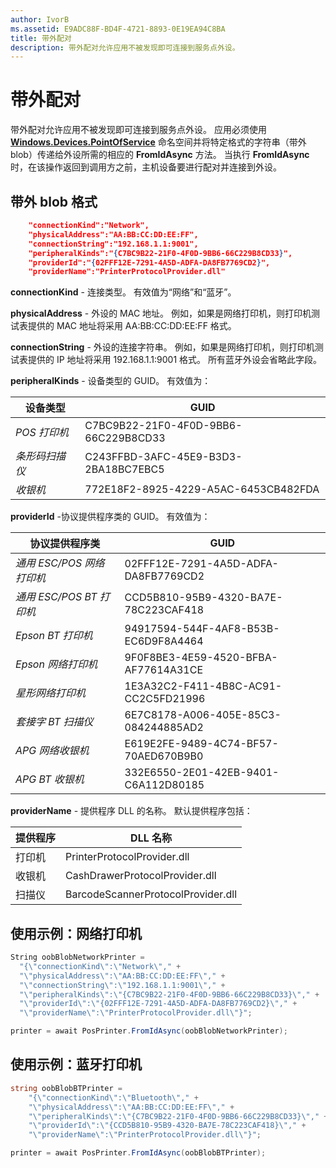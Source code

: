```yaml
---
author: IvorB
ms.assetid: E9ADC88F-BD4F-4721-8893-0E19EA94C8BA
title: 带外配对
description: 带外配对允许应用不被发现即可连接到服务点外设。
---
```

# 带外配对

带外配对允许应用不被发现即可连接到服务点外设。 应用必须使用 [**Windows.Devices.PointOfService**](https://msdn.microsoft.com/library/windows/apps/windows.devices.pointofservice.aspx) 命名空间并将特定格式的字符串（带外 blob）传递给外设所需的相应的 **FromIdAsync** 方法。 当执行 **FromIdAsync** 时，在该操作返回到调用方之前，主机设备要进行配对并连接到外设。

## 带外 blob 格式

```json
    "connectionKind":"Network",
    "physicalAddress":"AA:BB:CC:DD:EE:FF",
    "connectionString":"192.168.1.1:9001",
    "peripheralKinds":"{C7BC9B22-21F0-4F0D-9BB6-66C229B8CD33}",
    "providerId":"{02FFF12E-7291-4A5D-ADFA-DA8FB7769CD2}",
    "providerName":"PrinterProtocolProvider.dll"
```

**connectionKind** - 连接类型。 有效值为“网络”和“蓝牙”。

**physicalAddress** - 外设的 MAC 地址。 例如，如果是网络打印机，则打印机测试表提供的 MAC 地址将采用 AA:BB:CC:DD:EE:FF 格式。

**connectionString** - 外设的连接字符串。 例如，如果是网络打印机，则打印机测试表提供的 IP 地址将采用 192.168.1.1:9001 格式。 所有蓝牙外设会省略此字段。

**peripheralKinds** - 设备类型的 GUID。 有效值为：

| 设备类型 | GUID |
| ---- | ---- |
| *POS 打印机* | C7BC9B22-21F0-4F0D-9BB6-66C229B8CD33 |
| *条形码扫描仪* | C243FFBD-3AFC-45E9-B3D3-2BA18BC7EBC5 |
| *收银机* | 772E18F2-8925-4229-A5AC-6453CB482FDA |


**providerId** -协议提供程序类的 GUID。 有效值为：

| 协议提供程序类 | GUID |
| ---- | ---- |
| *通用 ESC/POS 网络打印机* | 02FFF12E-7291-4A5D-ADFA-DA8FB7769CD2 |
| *通用 ESC/POS BT 打印机* | CCD5B810-95B9-4320-BA7E-78C223CAF418 |
| *Epson BT 打印机* | 94917594-544F-4AF8-B53B-EC6D9F8A4464 |
| *Epson 网络打印机* | 9F0F8BE3-4E59-4520-BFBA-AF77614A31CE |
| *星形网络打印机* | 1E3A32C2-F411-4B8C-AC91-CC2C5FD21996 |
| *套接字 BT 扫描仪* | 6E7C8178-A006-405E-85C3-084244885AD2 |
| *APG 网络收银机* | E619E2FE-9489-4C74-BF57-70AED670B9B0 |
| *APG BT 收银机* | 332E6550-2E01-42EB-9401-C6A112D80185 |


**providerName** - 提供程序 DLL 的名称。 默认提供程序包括：

| 提供程序 | DLL 名称 |
| ---- | ---- |
| 打印机 | PrinterProtocolProvider.dll |
| 收银机 | CashDrawerProtocolProvider.dll |
| 扫描仪 | BarcodeScannerProtocolProvider.dll |

## 使用示例：网络打印机

```csharp
String oobBlobNetworkPrinter =
  "{\"connectionKind\":\"Network\"," +
  "\"physicalAddress\":\"AA:BB:CC:DD:EE:FF\"," +
  "\"connectionString\":\"192.168.1.1:9001\"," +
  "\"peripheralKinds\":\"{C7BC9B22-21F0-4F0D-9BB6-66C229B8CD33}\"," +
  "\"providerId\":\"{02FFF12E-7291-4A5D-ADFA-DA8FB7769CD2}\"," +
  "\"providerName\":\"PrinterProtocolProvider.dll\"}";

printer = await PosPrinter.FromIdAsync(oobBlobNetworkPrinter);
```

## 使用示例：蓝牙打印机

```csharp
string oobBlobBTPrinter =
    "{\"connectionKind\":\"Bluetooth\"," +
    "\"physicalAddress\":\"AA:BB:CC:DD:EE:FF\"," +
    "\"peripheralKinds\":\"{C7BC9B22-21F0-4F0D-9BB6-66C229B8CD33}\"," +
    "\"providerId\":\"{CCD5B810-95B9-4320-BA7E-78C223CAF418}\"," +
    "\"providerName\":\"PrinterProtocolProvider.dll\"}";

printer = await PosPrinter.FromIdAsync(oobBlobBTPrinter);

```


<!--HONumber=May16_HO2-->



